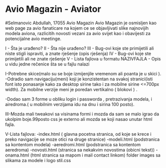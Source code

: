 # Avio Magazin - Aviator
#Selmanovic Abdullah, 17055
Avio Magazin 
Avio Magazin je osmisljen kao web page za avio fanaticare na kojem ce se objavljivati slike najnovijih modela aviona, razlicitih novosti vezani za avio svijet kao i obavijesti za potencijalne avio meetinge.


I  - Šta je urađeno? 
II  - Šta nije urađeno?
III - Bug-ovi koje ste primijetili ali niste stigli ispraviti, a znate rješenje (opis rješenja)
IV  - Bug-ovi koje ste primijetili ali ne znate rješenje
V  - Lista fajlova u formatu NAZIVFAJLA - Opis u vidu jedne rečenice šta se u fajlu nalazi

I-Potrebne skice(malo su se boje izmijenjile vremenom ali poanta je u skici ).
-Odradio sam navigaciju(meni) koji je konzistentan na svakoj stranici(isti font isto ponasanje kako za desktop sirine tako i za mobilne sirine <=700px width). Za mobilne verzije meni je poredan vertikalno ( blokovi ) .

-Dodao sam 3 forme u obliku login i passworda , pretrazivanja modela, i airedroma.(  u mobilnim verzijama idu na dnu i sirina 100 posto).

III-Mozda mali tweakovi sa visinama formi i mozda da sam se malo igrao da ukolpim boje.99posto css je externo ali mozda se koji nasao unutar html fajla.

V-Lista fajlova:
  -index.html ( glavna pocetna stranica, od koje se krece i preko navigacije se moze otici na druge stranice) 
  -modeli.html (podstranica sa kontentom modela)
  -aeredromi.html (podstranica sa kontentom aeredroma)
  -novosti.html (stranica sa nekakvim novostima (obicni tekst))
  -onama.html (html stranica sa mapom i mail contact linkom)
  folder images sa slikama za modele i logo
  stil.css

